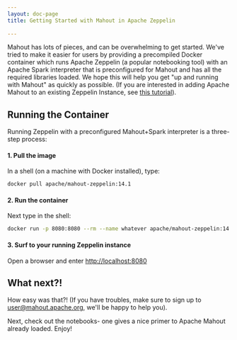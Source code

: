 ```yaml
---
layout: doc-page
title: Getting Started with Mahout in Apache Zeppelin
  
---
```


Mahout has lots of pieces, and can be overwhelming to get started. We've tried to make it easier for users by providing
a precompiled Docker container which runs Apache Zeppelin (a popular notebooking tool) with an Apache Spark 
interpreter that is preconfigured for Mahout and has all the required libraries loaded. We hope this will help you get 
"up and running with Mahout" as quickly as possible. (If you are interested in adding Apache Mahout to an existing Zeppelin
Instance, see [this tutorial](http://mahout.apache.org/docs/latest/tutorials/misc/mahout-in-zeppelin/)).

## Running the Container

Running Zeppelin with a preconfigured Mahout+Spark interpreter is a three-step process:

#### 1. Pull the image

In a shell (on a machine with Docker installed), type:
```bash
docker pull apache/mahout-zeppelin:14.1
```

#### 2. Run the container

Next type in the shell:
```bash
docker run -p 8080:8080 --rm --name whatever apache/mahout-zeppelin:14.1
```

#### 3. Surf to your running Zeppelin instance

Open a browser and enter [http://localhost:8080](http://localhost:8080)

## What next?!

How easy was that?! (If you have troubles, make sure to sign up to user@mahout.apache.org, we'll be happy to help you).

Next, check out the notebooks- one gives a nice primer to Apache Mahout already loaded. Enjoy!

